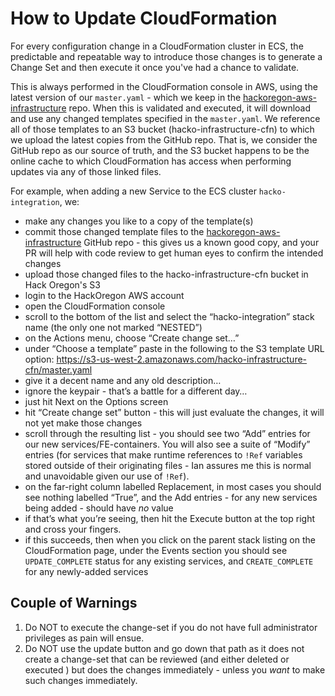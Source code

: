 # How to Update CloudFormation

For every configuration change in a CloudFormation cluster in ECS, the predictable and repeatable way to introduce those changes is to generate a Change Set and then execute it once you've had a chance to validate.

This is always performed in the CloudFormation console in AWS, using the latest version of our `master.yaml` - which we keep in the [hackoregon-aws-infrastructure](https://github.com/hackoregon/hackoregon-aws-infrastructure/blob/master/master.yaml) repo.  When this is validated and executed, it will download and use any changed templates specified in the `master.yaml`.  We reference all of those templates to an S3 bucket (hacko-infrastructure-cfn) to which we upload the latest copies from the GitHub repo.  That is, we consider the GitHub repo as our source of truth, and the S3 bucket happens to be the online cache to which CloudFormation has access when performing updates via any of those linked files.

For example, when adding a new Service to the ECS cluster `hacko-integration`, we:

- make any changes you like to a copy of the template(s)
- commit those changed template files to the [hackoregon-aws-infrastructure](https://github.com/hackoregon/hackoregon-aws-infrastructure) GitHub repo - this gives us a known good copy, and your PR will help with code review to get human eyes to confirm the intended changes
- upload those changed files to the hacko-infrastructure-cfn bucket in Hack Oregon's S3
- login to the HackOregon AWS account
- open the CloudFormation console
- scroll to the bottom of the list and select the “hacko-integration” stack name (the only one not marked “NESTED”)
- on the Actions menu, choose “Create change set…”
- under “Choose a template” paste in the following to the S3 template URL option: https://s3-us-west-2.amazonaws.com/hacko-infrastructure-cfn/master.yaml
- give it a decent name and any old description…
- ignore the keypair - that’s a battle for a different day…
- just hit Next on the Options screen
- hit “Create change set” button - this will just evaluate the changes, it will not yet make those changes
- scroll through the resulting list - you should see two “Add” entries for our new services/FE-containers.  You will also see a suite of “Modify” entries (for services that make runtime references to `!Ref` variables stored outside of their originating files - Ian assures me this is normal and unavoidable given our use of `!Ref`).
- on the far-right column labelled Replacement, in most cases you should see nothing labelled “True”, and the Add entries - for any new services being added - should have *no* value
- if that’s what you’re seeing, then hit the Execute button at the top right and cross your fingers.
- if this succeeds, then when you click on the parent stack listing on the CloudFormation page, under the Events section you should see `UPDATE_COMPLETE` status for any existing services, and `CREATE_COMPLETE` for any newly-added services

## Couple of Warnings

1. Do NOT to execute the change-set if you do not have full administrator privileges as pain will ensue.
2. Do NOT use the update button and go down that path as it does not create a change-set that can be reviewed (and either deleted or executed ) but does the changes immediately - unless you *want* to make such changes immediately.
